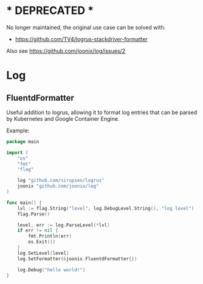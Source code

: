 # * DEPRECATED *

No longer maintained, the original use case can be solved with:
- https://github.com/TV4/logrus-stackdriver-formatter

Also see https://github.com/joonix/log/issues/2

# Log

## FluentdFormatter

Useful addition to logrus, allowing it to format log entries that can be parsed by Kubernetes
and Google Container Engine.

Example:

```go
package main

import (
	"os"
	"fmt"
	"flag"

	log "github.com/sirupsen/logrus"
	joonix "github.com/joonix/log"
)

func main() {
	lvl := flag.String("level", log.DebugLevel.String(), "log level")
	flag.Parse()

	level, err := log.ParseLevel(*lvl)
	if err != nil {
		fmt.Println(err)
		os.Exit(1)
	}
	log.SetLevel(level)
	log.SetFormatter(&joonix.FluentdFormatter{})

	log.Debug("hello world!")		
}
```

